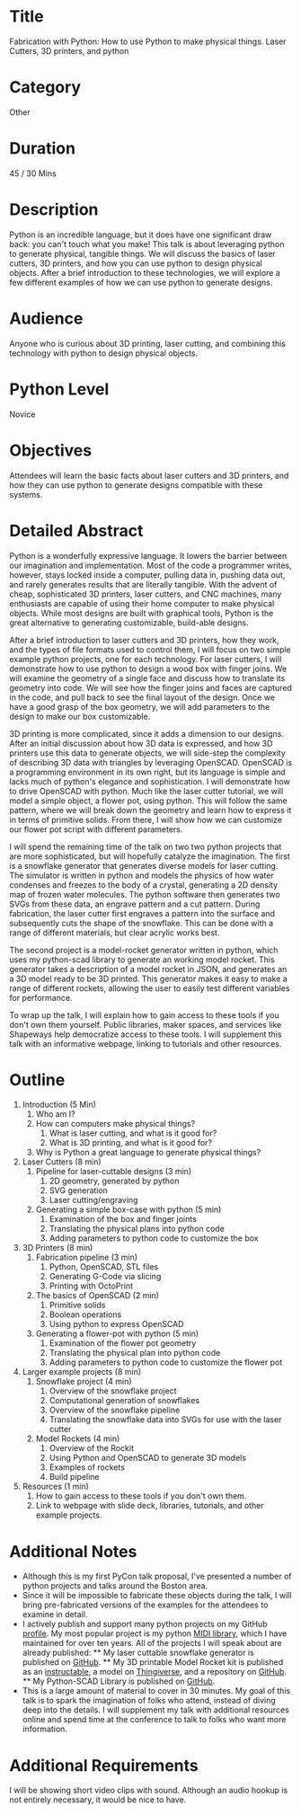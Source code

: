 # Title
Fabrication with Python: How to use Python to make physical things.
Laser Cutters, 3D printers, and python

# Category
Other

# Duration
45 / 30 Mins

# Description
Python is an incredible language, but it does have one significant draw back: you can't touch what you make!  This talk is about leveraging python to generate physical, tangible things.  We will discuss the basics of laser cutters, 3D printers, and how you can use python to design physical objects.  After a brief introduction to these technologies, we will explore a few different examples of how we can use python to generate designs.

# Audience
Anyone who is curious about 3D printing, laser cutting, and combining this technology with python to design physical objects.

# Python Level
Novice

# Objectives
Attendees will learn the basic facts about laser cutters and 3D printers, and how they can use python to generate designs compatible with these systems.  

# Detailed Abstract
Python is a wonderfully expressive language.  It lowers the barrier between our imagination and implementation.  Most of the code a programmer writes, however, stays locked inside a computer, pulling data in, pushing data out, and rarely generates results that are literally tangible.  With the advent of cheap, sophisticated 3D printers, laser cutters, and CNC machines, many enthusiasts are capable of using their home computer to make physical objects.  While most designs are built with graphical tools, Python is the great alternative to generating customizable, build-able designs.

After a brief introduction to laser cutters and 3D printers, how they work, and the types of file formats used to control them, I will focus on two simple example python projects, one for each technology.  For laser cutters, I will demonstrate how to use python to design a wood box with finger joins.  We will examine the geometry of a single face and discuss how to translate its geometry into code.  We will see how the finger joins and faces are captured in the code, and pull back to see the final layout of the design.  Once we have a good grasp of the box geometry, we will add parameters to the design to make our box customizable.  

3D printing is more complicated, since it adds a dimension to our designs.  After an initial discussion about how 3D data is expressed, and how 3D printers use this data to generate objects, we will side-step the complexity of describing 3D data with triangles by leveraging OpenSCAD.  OpenSCAD is a programming environment in its own right, but its language is simple and lacks much of python's elegance and sophistication.  I will demonstrate how to drive OpenSCAD with python.  Much like the laser cutter tutorial, we will model a simple object, a flower pot, using python.  This will follow the same pattern, where we will break down the geometry and learn how to express it in terms of primitive solids.  From there, I will show how we can customize our flower pot script with different parameters.

I will spend the remaining time of the talk on two two python projects that are more sophisticated, but will hopefully catalyze the imagination.  The first is a snowflake generator that generates diverse models for laser cutting.  The simulator is written in python and models the physics of how water condenses and freezes to the body of a crystal, generating a 2D density map of frozen water molecules.  The python software then generates two SVGs from these data, an engrave pattern and a cut pattern.  During fabrication, the laser cutter first engraves a pattern into the surface and subsequently cuts the shape of the snowflake.  This can be done with a range of different materials, but clear acrylic works best.

The second project is a model-rocket generator written in python, which uses my python-scad library to generate an working model rocket.  This generator takes a description of a model rocket in JSON, and generates an a 3D model ready to be 3D printed.  This generator makes it easy to make a range of different rockets, allowing the user to easily test different variables for performance.

To wrap up the talk, I will explain how to gain access to these tools if you don't own them yourself.  Public libraries, maker spaces, and services like Shapeways help democratize access to these tools.  I will supplement this talk with an informative webpage, linking to tutorials and other resources.

# Outline
1. Introduction (5 Min)
    1. Who am I?
    2. How can computers make physical things?
        1. What is laser cutting, and what is it good for?
        2. What is 3D printing, and what is it good for?
    3. Why is Python a great language to generate physical things?
2. Laser Cutters (8 min)
    1. Pipeline for laser-cuttable designs (3 min)
        1. 2D geometry, generated by python
        2. SVG generation
        3. Laser cutting/engraving
    2. Generating a simple box-case with python (5 min)
        1. Examination of the box and finger joints
        2. Translating the physical plans into python code
        3. Adding parameters to python code to customize the box
3. 3D Printers (8 min)
    1. Fabrication pipeline (3 min)
        1. Python, OpenSCAD, STL files 
        2. Generating G-Code via slicing
        3. Printing with OctoPrint
    2. The basics of OpenSCAD (2 min)
        1. Primitive solids
        2. Boolean operations
        3. Using python to express OpenSCAD
    3. Generating a flower-pot with python (5 min)
        1. Examination of the flower pot geometry
        2. Translating the physical plan into python code
        3. Adding parameters to python code to customize the flower pot
2. Larger example projects (8 min)
    1. Snowflake project (4 min)
        1. Overview of the snowflake project
        2. Computational generation of snowflakes
        3. Overview of the snowflake pipeline
        4. Translating the snowflake data into SVGs for use with the laser cutter
    2. Model Rockets (4 min)
        1. Overview of the Rockit
        2. Using Python and OpenSCAD to generate 3D models
        3. Examples of rockets
        4. Build pipeline
6. Resources (1 min)
    1. How to gain access to these tools if you don't own them.
    2. Link to webpage with slide deck, libraries, tutorials, and other example projects.

# Additional Notes
* Although this is my first PyCon talk proposal, I've presented a number of python projects and talks around the Boston area.
* Since it will be impossible to fabricate these objects during the talk, I will bring pre-fabricated versions of the examples for the attendees to examine in detail.
* I actively publish and support many python projects on my GitHub [profile](https://github.com/vishnubob).  My most popular project is my python [MIDI library](https://github.com/vishnubob/python-midi), which I have maintained for over ten years.  All of the projects I will speak about are already published:
** My laser cuttable snowflake generator is published on [GitHub](https://github.com/vishnubob/snowflake).
** My 3D printable Model Rocket kit is published as an [instructable](http://www.instructables.com/id/Rockit-Model-Rocket-Construction-Kit/), a model on [Thingiverse](http://www.thingiverse.com/thing:262182), and a repository on [GitHub](https://github.com/vishnubob/rockit).
** My Python-SCAD Library is published on [GitHub](https://github.com/vishnubob/pyscad).
* This is a large amount of material to cover in 30 minutes.  My goal of this talk is to spark the imagination of folks who attend, instead of diving deep into the details.  I will supplement my talk with additional resources online and spend time at the conference to talk to folks who want more information.

# Additional Requirements
I will be showing short video clips with sound.  Although an audio hookup is not entirely necessary, it would be nice to have.
